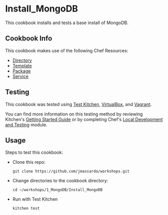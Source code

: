 # Install_MongoDB

This cookbook installs and tests a base install of MongoDB.

## Cookbook Info

This cookbook makes use of the following Chef Resources:
* [Directory](https://docs.chef.io/resource_directory.html)
* [Template](https://docs.chef.io/resource_template.html)
* [Package](https://docs.chef.io/resource_package.html)
* [Service](https://docs.chef.io/resource_service.html)

## Testing

This cookbook was tested using [Test Kitchen](http://kitchen.ci/), [VirtualBox](https://www.virtualbox.org/), and [Vagrant](https://www.vagrantup.com/).

You can find more information on this testing method by reviewing Kitchen's [Getting Started Guide](http://kitchen.ci/docs/getting-started) or by completing Chef's [Local Development and Testing](https://learn.chef.io/tracks/local-development-and-testing#/) module.

## Usage

Steps to test this cookbook:
* Clone this repo:
    ```
    git clone https://github.com/jmassardo/workshops.git
    ```
* Change directories to the cookbook directory:
    ```
    cd ~/workshops/1_MongoDB/Install_MongoDB
    ```
* Run with Test Kitchen
    ```
    kitchen test
    ```